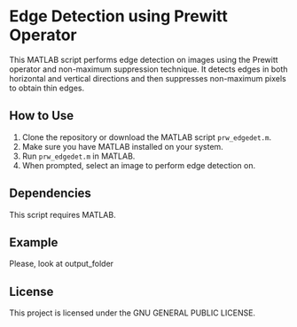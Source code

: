 # Edge Detection using Prewitt Operator

This MATLAB script performs edge detection on images using the Prewitt operator and non-maximum suppression technique. It detects edges in both horizontal and vertical directions and then suppresses non-maximum pixels to obtain thin edges.

## How to Use

1. Clone the repository or download the MATLAB script `prw_edgedet.m`.
2. Make sure you have MATLAB installed on your system.
3. Run `prw_edgedet.m` in MATLAB.
4. When prompted, select an image to perform edge detection on.

## Dependencies

This script requires MATLAB.

## Example

Please, look at output_folder

## License

This project is licensed under the GNU GENERAL PUBLIC LICENSE.


